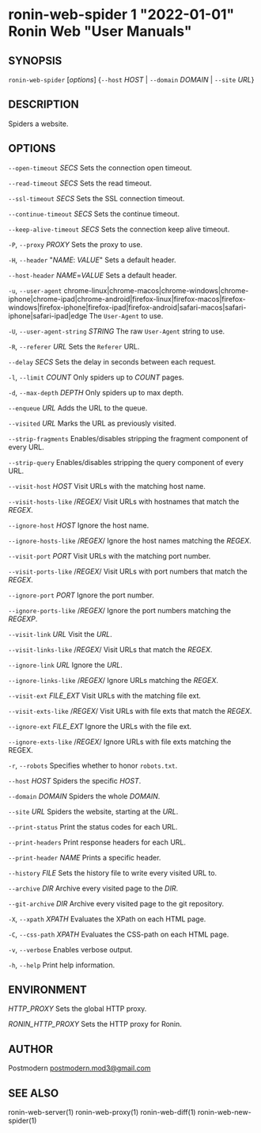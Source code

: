 # ronin-web-spider 1 "2022-01-01" Ronin Web "User Manuals"

## SYNOPSIS

`ronin-web-spider` [*options*] {`--host` *HOST* \| `--domain` *DOMAIN* \| `--site` *URL*}

## DESCRIPTION

Spiders a website.

## OPTIONS

`--open-timeout` *SECS*
  Sets the connection open timeout.

`--read-timeout` *SECS*
  Sets the read timeout.

`--ssl-timeout` *SECS*
  Sets the SSL connection timeout.

`--continue-timeout` *SECS*
  Sets the continue timeout.

`--keep-alive-timeout` *SECS*
  Sets the connection keep alive timeout.

`-P`, `--proxy` *PROXY*
  Sets the proxy to use.

`-H`, `--header` "*NAME*: *VALUE*"
  Sets a default header.

`--host-header` *NAME*=*VALUE*
  Sets a default header.

`-u`, `--user-agent` chrome-linux|chrome-macos|chrome-windows|chrome-iphone|chrome-ipad|chrome-android|firefox-linux|firefox-macos|firefox-windows|firefox-iphone|firefox-ipad|firefox-android|safari-macos|safari-iphone|safari-ipad|edge
  The `User-Agent` to use.

`-U`, `--user-agent-string` *STRING*
  The raw `User-Agent` string to use.

`-R`, `--referer` *URL*
  Sets the `Referer` URL.

`--delay` *SECS*
  Sets the delay in seconds between each request.

`-l`, `--limit` *COUNT*
  Only spiders up to *COUNT* pages.

`-d`, `--max-depth` *DEPTH*
  Only spiders up to max depth.

`--enqueue` *URL*
  Adds the URL to the queue.

`--visited` *URL*
  Marks the URL as previously visited.

`--strip-fragments`
  Enables/disables stripping the fragment component of every URL.

`--strip-query`
  Enables/disables stripping the query component of every URL.

`--visit-host` *HOST*
  Visit URLs with the matching host name.

`--visit-hosts-like` /*REGEX*/
  Visit URLs with hostnames that match the *REGEX*.

`--ignore-host` *HOST*
  Ignore the host name.

`--ignore-hosts-like` /*REGEX*/
  Ignore the host names matching the *REGEX*.

`--visit-port` *PORT*
  Visit URLs with the matching port number.

`--visit-ports-like` /*REGEX*/
  Visit URLs with port numbers that match the *REGEX*.

`--ignore-port` *PORT*
  Ignore the port number.

`--ignore-ports-like` /*REGEX*/
  Ignore the port numbers matching the *REGEXP*.

`--visit-link` *URL*
  Visit the *URL*.

`--visit-links-like` /*REGEX*/
  Visit URLs that match the *REGEX*.

`--ignore-link` *URL*
  Ignore the *URL*.

`--ignore-links-like` /*REGEX*/
  Ignore URLs matching the *REGEX*.

`--visit-ext` *FILE_EXT*
  Visit URLs with the matching file ext.

`--visit-exts-like` /*REGEX*/
  Visit URLs with file exts that match the *REGEX*.

`--ignore-ext` *FILE_EXT*
  Ignore the URLs with the file ext.

`--ignore-exts-like` /*REGEX*/
  Ignore URLs with file exts matching the REGEX.

`-r`, `--robots`
  Specifies whether to honor `robots.txt`.

`--host` *HOST*
  Spiders the specific *HOST*.

`--domain` *DOMAIN*
  Spiders the whole *DOMAIN*.

`--site` *URL*
  Spiders the website, starting at the *URL*.

`--print-status`
  Print the status codes for each URL.

`--print-headers`
  Print response headers for each URL.

`--print-header` *NAME*
  Prints a specific header.

`--history` *FILE*
  Sets the history file to write every visited URL to.

`--archive` *DIR*
  Archive every visited page to the *DIR*.

`--git-archive` *DIR*
  Archive every visited page to the git repository.

`-X`, `--xpath` *XPATH*
  Evaluates the XPath on each HTML page.

`-C`, `--css-path` *XPATH*
  Evaluates the CSS-path on each HTML page.

`-v`, `--verbose`
  Enables verbose output.

`-h`, `--help`
  Print help information.

## ENVIRONMENT

*HTTP_PROXY*
	Sets the global HTTP proxy.

*RONIN_HTTP_PROXY*
    Sets the HTTP proxy for Ronin.

## AUTHOR

Postmodern <postmodern.mod3@gmail.com>

## SEE ALSO

ronin-web-server(1) ronin-web-proxy(1) ronin-web-diff(1) ronin-web-new-spider(1)
